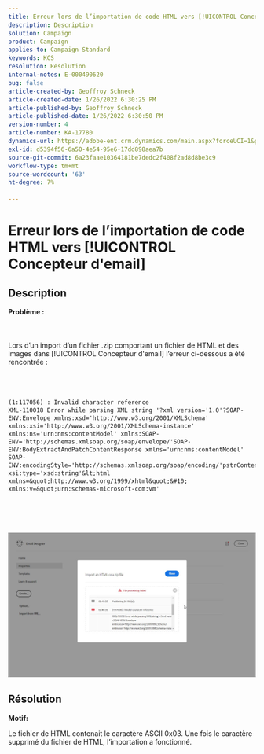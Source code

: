 ```yaml
---
title: Erreur lors de l’importation de code HTML vers [!UICONTROL Concepteur d'email]
description: Description
solution: Campaign
product: Campaign
applies-to: Campaign Standard
keywords: KCS
resolution: Resolution
internal-notes: E-000490620
bug: false
article-created-by: Geoffroy Schneck
article-created-date: 1/26/2022 6:30:25 PM
article-published-by: Geoffroy Schneck
article-published-date: 1/26/2022 6:30:50 PM
version-number: 4
article-number: KA-17780
dynamics-url: https://adobe-ent.crm.dynamics.com/main.aspx?forceUCI=1&pagetype=entityrecord&etn=knowledgearticle&id=bdacbb00-d67e-ec11-8d21-0022480aa950
exl-id: d5394f56-6a50-4e54-95e6-17dd898aea7b
source-git-commit: 6a23faae10364181be7dedc2f408f2ad8d8be3c9
workflow-type: tm+mt
source-wordcount: '63'
ht-degree: 7%

---
```


# Erreur lors de l’importation de code HTML vers [!UICONTROL Concepteur d&#39;email]

## Description

<b>Problème :</b><br><br> <br><br>Lors d’un import d’un fichier .zip comportant un fichier de HTML et des images dans [!UICONTROL Concepteur d&#39;email] l’erreur ci-dessous a été rencontrée :<br><br> <br><br>

```
(1:117056) : Invalid character reference
XML-110018 Error while parsing XML string '?xml version='1.0'?SOAP-ENV:Envelope xmlns:xsd='http://www.w3.org/2001/XMLSchema' xmlns:xsi='http://www.w3.org/2001/XMLSchema-instance' xmlns:ns='urn:nms:contentModel' xmlns:SOAP-ENV='http://schemas.xmlsoap.org/soap/envelope/'SOAP-ENV:BodyExtractAndPatchContentResponse xmlns='urn:nms:contentModel' SOAP-ENV:encodingStyle='http://schemas.xmlsoap.org/soap/encoding/'pstrContent xsi:type='xsd:string'&lt;html xmlns=&quot;http://www.w3.org/1999/xhtml&quot;&#10; xmlns:v=&quot;urn:schemas-microsoft-com:vm'
```

<br><br> <br><br>![](assets/___eb0cb406-d67e-ec11-8d21-0022480aa950___.jpeg)

## Résolution


<b>Motif:</b>

Le fichier de HTML contenait le caractère ASCII 0x03. Une fois le caractère supprimé du fichier de HTML, l’importation a fonctionné.
